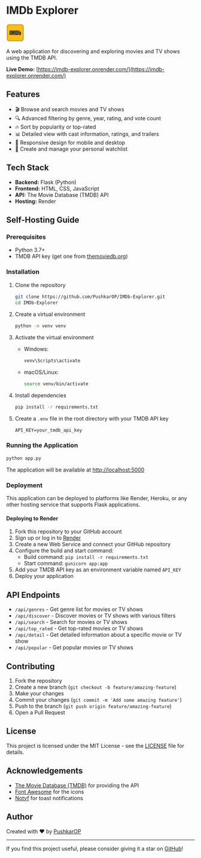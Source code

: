 # IMDb Explorer

![IMDb Explorer Logo](/static/img/icon.png)

A web application for discovering and exploring movies and TV shows using the TMDB API.

**Live Demo:** [https://imdb-explorer.onrender.com/](https://imdb-explorer.onrender.com/)

## Features

- 🎬 Browse and search movies and TV shows
- 🔍 Advanced filtering by genre, year, rating, and vote count
- 🔥 Sort by popularity or top-rated
- 📊 Detailed view with cast information, ratings, and trailers
- 📱 Responsive design for mobile and desktop
- 🔖 Create and manage your personal watchlist

## Tech Stack

- **Backend:** Flask (Python)
- **Frontend:** HTML, CSS, JavaScript
- **API:** The Movie Database (TMDB) API
- **Hosting:** Render

## Self-Hosting Guide

### Prerequisites

- Python 3.7+
- TMDB API key (get one from [themoviedb.org](https://www.themoviedb.org/settings/api))

### Installation

1. Clone the repository
   ```bash
   git clone https://github.com/PushkarOP/IMDb-Explorer.git
   cd IMDb-Explorer
   ```

2. Create a virtual environment
   ```bash
   python -m venv venv
   ```

3. Activate the virtual environment
   - Windows:
     ```bash
     venv\Scripts\activate
     ```
   - macOS/Linux:
     ```bash
     source venv/bin/activate
     ```

4. Install dependencies
   ```bash
   pip install -r requirements.txt
   ```

5. Create a `.env` file in the root directory with your TMDB API key
   ```
   API_KEY=your_tmdb_api_key
   ```

### Running the Application

```bash
python app.py
```

The application will be available at [http://localhost:5000](http://localhost:5000)

### Deployment

This application can be deployed to platforms like Render, Heroku, or any other hosting service that supports Flask applications.

#### Deploying to Render

1. Fork this repository to your GitHub account
2. Sign up or log in to [Render](https://render.com)
3. Create a new Web Service and connect your GitHub repository
4. Configure the build and start command:
   - Build command: `pip install -r requirements.txt`
   - Start command: `gunicorn app:app`
5. Add your TMDB API key as an environment variable named `API_KEY`
6. Deploy your application

## API Endpoints

- `/api/genres` - Get genre list for movies or TV shows
- `/api/discover` - Discover movies or TV shows with various filters
- `/api/search` - Search for movies or TV shows
- `/api/top_rated` - Get top-rated movies or TV shows
- `/api/detail` - Get detailed information about a specific movie or TV show
- `/api/popular` - Get popular movies or TV shows

## Contributing

1. Fork the repository
2. Create a new branch (`git checkout -b feature/amazing-feature`)
3. Make your changes
4. Commit your changes (`git commit -m 'Add some amazing feature'`)
5. Push to the branch (`git push origin feature/amazing-feature`)
6. Open a Pull Request

## License

This project is licensed under the MIT License - see the [LICENSE](LICENSE) file for details.

## Acknowledgements

- [The Movie Database (TMDB)](https://www.themoviedb.org/) for providing the API
- [Font Awesome](https://fontawesome.com/) for the icons
- [Notyf](https://github.com/caroso1222/notyf) for toast notifications

## Author

Created with ❤️ by [PushkarOP](https://github.com/PushkarOP)

---

If you find this project useful, please consider giving it a star on [GitHub](https://github.com/PushkarOP/IMDb-Explorer)!
